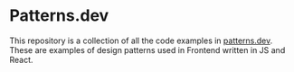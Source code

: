 # Patterns.dev

This repository is a collection of all the code examples in [patterns.dev](https://www.patterns.dev/). These are examples of design patterns used in Frontend written in JS and React.
